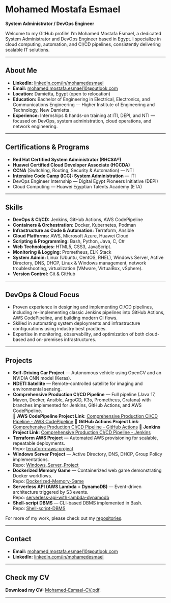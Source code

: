 # Mohamed Mostafa Esmael

**System Administrator / DevOps Engineer**

Welcome to my GitHub profile! I’m Mohamed Mostafa Esmael, a dedicated System Administrator and DevOps Engineer based in Egypt. I specialize in cloud computing, automation, and CI/CD pipelines, consistently delivering scalable IT solutions.

---

## About Me

- **LinkedIn:** [linkedin.com/in/mohamedesmael](https://www.linkedin.com/in/mohamedesmael/)
- **Email:** mohamed.mostafa.esmael10@outlook.com
- **Location:** Damietta, Egypt (open to relocation)
- **Education:** Bachelor of Engineering in Electrical, Electronics, and Communications Engineering — Higher Institute of Engineering and Technology, New Damietta.
- **Experience:** Internships & hands-on training at ITI, DEPI, and NTI — focused on DevOps, system administration, cloud operations, and network engineering.

---

## Certifications & Programs

- **Red Hat Certified System Administrator (RHCSA®)**
- **Huawei Certified Cloud Developer Associate (HCCDA)**
- **CCNA** (Switching, Routing, Security & Automation) — NTI
- **Intensive Code Camp (ICC): System Administration** — ITI
- DevOps Engineer Internship — Digital Egypt Pioneers Initiative (DEPI)
- Cloud Computing — Huawei Egyptian Talents Academy (ETA)

---

## Skills

- **DevOps & CI/CD:** Jenkins, GitHub Actions, AWS CodePipeline
- **Containers & Orchestration:** Docker, Kubernetes, Podman
- **Infrastructure as Code & Automation:** Terraform, Ansible
- **Cloud Platforms:** AWS, Microsoft Azure, Huawei Cloud
- **Scripting & Programming:** Bash, Python, Java, C, C#
- **Web Technologies:** HTML5, CSS3, JavaScript.
- **Monitoring & Logging:** Prometheus, ELK Stack
- **System Admin:** Linux (Ubuntu, CentOS, RHEL), Windows Server, Active Directory, DNS, DHCP, Linux & Windows management, network troubleshooting, virtualization (VMware, VirtualBox, vSphere).
- **Version Control:** Git & GitHub

---

## DevOps & Cloud Focus

- Proven experience in designing and implementing CI/CD pipelines, including re-implementing classic Jenkins pipelines into GitHub Actions, AWS CodePipeline, and building modern CI flows.
- Skilled in automating system deployments and infrastructure configurations using industry best practices.
- Expertise in monitoring, observability, and optimization of both cloud-based and on-premises infrastructures.
  
---

## Projects

- **Self-Driving Car Project** — Autonomous vehicle using OpenCV and an NVIDIA CNN model (Keras).
- **NDETI Satellite** — Remote-controlled satellite for imaging and environmental sensing.
- **Comprehensive Production CI/CD Pipeline** — Full pipeline (Java 17, Maven, Docker, Ansible, ArgoCD, K3s, Prometheus, Grafana) with branches implemented for Jenkins, GitHub Actions, and AWS CodePipeline.  
    🔹  **AWS CodePipeline Project Link**: [Comprehensive Production CI/CD Pipeline - AWS CodePipeline](https://github.com/mohamedesmael10/comprehensive-production-ci-cd-pipeline/tree/codepipeline)
    🔹 **GitHub Actions Project Link**: [Comprehensive Production CI/CD Pipeline - GitHub Actions](https://github.com/mohamedesmael10/comprehensive-production-ci-cd-pipeline/tree/git-actions-pipeline)
    🔹  **Jenkins Project Link**: [Comprehensive Production CI/CD Pipeline - Jenkins](https://github.com/mohamedesmael10/comprehensive-production-ci-cd-pipeline/tree/main)
- **Terraform AWS Project** — Automated AWS provisioning for scalable, repeatable deployments.  
  Repo: [terraform-aws-project](https://github.com/mohamedesmael10/terraform-aws-project)
- **Windows Server Project** — Active Directory, DNS, DHCP, Group Policy implementations.  
  Repo: [Windows_Server_Project](https://github.com/mohamedesmael10/Windows_Server_Project)
- **Dockerized Memory Game** — Containerized web game demonstrating Docker workflows.  
  Repo: [Dockerized-Memory-Game](https://github.com/mohamedesmael10/Dockerized-Memory-Game)
- **Serverless API (AWS Lambda + DynamoDB)** — Event-driven architecture triggered by S3 events.  
  Repo: [serverless-api-with-lambda-dynamodb](https://github.com/mohamedesmael10/serverless-api-with-lambda-dynamodb)
- **Shell-script DBMS** — CLI-based DBMS implemented in Bash.  
  Repo: [Shell-script-DBMS](https://github.com/mohamedesmael10/Shell-script-DBMS)

For more of my work, please check out my [repositories](https://github.com/mohamedesmael10?tab=repositories&q=&type=&language=&sort=stargazers).

---

## Contact
- **Email:** [mohamed.mostafa.esmael10@outlook.com](mailto:mohamed.mostafa.esmael10@outlook.com)
- **LinkedIn:** [linkedin.com/in/mohamedesmael](https://www.linkedin.com/in/mohamedesmael/)

---

## Check my CV

**Download my CV:** [Mohamed-Esmael-CV.pdf](https://drive.google.com/file/d/1Ni-Y56viKbV21uh4Pw3N3TGsS3MZ3LH7/view?usp=sharing).

---


